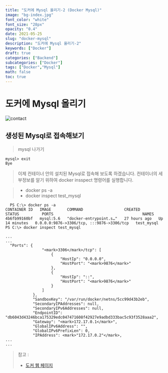 ```yaml
---
title: "도커에 Mysql 올리기-2 (Docker Mysql)"
image: "bg-index.jpg"
font_color: "white"
font_size: "28px"
opacity: "0.4"
date: 2021-05-25
slug: "docker-mysql"
description: "도커에 Mysql 올리기-2"	
keywords: ["Docker"]
draft: true
categories: ["Backend"]
subcategories: ["Docker"]
tags: ["Docker","Mysql"]
math: false
toc: true
---
```



# 도커에 Mysql 올리기
![contact](/images/docker/docker_running_0.png)

## 생성된 Mysql로 접속해보기 
> mysql 나가기
```
mysql> exit
Bye
```

> 이제 컨테이너 안의 설치된 Mysql로 접속해 보도록 하겠습니다.
> 컨테이너의 세부정보를 알기 위하여 docker insspect 명령어를 실행합니다.

> - docker ps -a
> - docker inspect test_mysql
  
``` 
  PS C:\> docker ps -a
CONTAINER ID   IMAGE       COMMAND                  CREATED        STATUS          PORTS                                       NAMES
4b6fb99160bf   mysql:5.6   "docker-entrypoint.s…"   27 hours ago   Up 14 minutes   0.0.0.0:9876->3306/tcp, :::9876->3306/tcp   test_mysql
PS C:\> docker inspect test_mysql

...
...
  "Ports": {
                "<mark>3306</mark>/tcp": [
                    {
                        "HostIp": "0.0.0.0",
                        "HostPort": "<mark>9876</mark>"
                    },
                    {
                        "HostIp": "::",
                        "HostPort": "<mark>9876</mark>"
                    }
                ]
            },
            "SandboxKey": "/var/run/docker/netns/5cc99d43b2eb",
            "SecondaryIPAddresses": null,
            "SecondaryIPv6Addresses": null,
            "EndpointID": "db6043d43246bca175329edc047471608f42927e9adbd333bac5c93f3528aaa2",
            "Gateway": "<mark>172.17.0.1</mark>",
            "GlobalIPv6Address": "",
            "GlobalIPv6PrefixLen": 0,
            "IPAddress": <mark>"172.17.0.2"</mark>,
...
...

```







> 참고 : 
> - <a href="https://www.docker.com/why-docker">도커 웹 페이지</a>